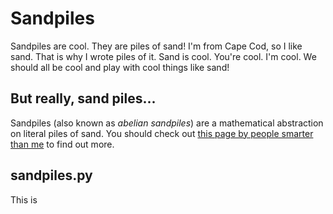 # Sandpiles

Sandpiles are cool. They are piles of sand! I'm from Cape Cod, so I like sand.
That is why I wrote piles of it. Sand is cool. You're cool. I'm cool. We should
all be cool and play with cool things like sand!

## But really, sand piles...
Sandpiles (also known as *abelian sandpiles*) are a mathematical abstraction on
literal piles of sand. You should check out [this page by people smarter than
me](https://en.wikipedia.org/wiki/Abelian_sandpile_model "Wikipedia") to find
out more.

## sandpiles.py
This is 
